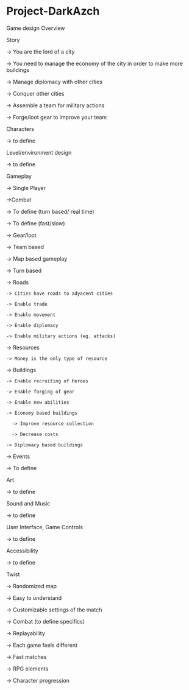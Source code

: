 # Project-DarkAzch

Game design Overview

Story

-> You are the lord of a city

-> You need to manage the economy of the city in order to make more buildings

-> Manage diplomacy with other cities

-> Conquer other cities

-> Assemble a team for military actions

-> Forge/loot gear to improve your team


Characters

-> to define


Level/environment design

-> to define


Gameplay

-> Single Player

->Combat

  -> To define (turn based/ real time)
  
  -> To define (fast/slow)
  
  -> Gear/loot
  
  -> Team based
  
-> Map based gameplay

  -> Turn based
  
  -> Roads
  
    -> Cities have roads to adyacent cities
    
    -> Enable trade
    
    -> Enable movement
    
    -> Enable diplomacy
    
    -> Enable military actions (eg. attacks)
    
  -> Resources
  
    -> Money is the only type of resource
    
  -> Buildings
  
    -> Enable recruiting of heroes
    
    -> Enable forging of gear
    
    -> Enable new abilities
    
    -> Economy based buildings
    
      -> Improve resource collection
      
      -> Decrease costs
      
    -> Diplomacy based buildings
    
-> Events

  -> To define


Art

-> to define


Sound and Music

-> to define


User Interface, Game Controls

-> to define


Accessibility

-> to define


Twist

-> Randomized map

-> Easy to understand

-> Customizable settings of the match

-> Combat (to define specifics)

-> Replayability

  -> Each game feels different
  
  -> Fast matches
  
-> RPG elements

-> Character progression

